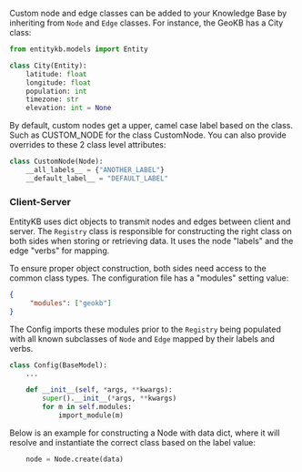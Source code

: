 Custom node and edge classes can be added to your Knowledge Base
by inheriting from `Node` and `Edge` classes. For instance, the
GeoKB has a City class:

```python
from entitykb.models import Entity

class City(Entity):
    latitude: float
    longitude: float
    population: int
    timezone: str
    elevation: int = None
```

By default, custom nodes get a upper, camel case label based on the class.
Such as CUSTOM_NODE for the class CustomNode. You can also provide overrides
to these 2 class level attributes:

```python
class CustomNode(Node):
    __all_labels__ = {"ANOTHER_LABEL"}
    __default_label__ = "DEFAULT_LABEL"
```



### Client-Server

EntityKB uses dict objects to transmit nodes and edges between client and
server. The `Registry` class is responsible for constructing the right
class on both sides when storing or retrieving data. It uses the node "labels"
and the edge "verbs" for mapping.

To ensure proper object construction, both sides need access to the
common class types. The configuration file has a "modules" setting value:

```json
{
     "modules": ["geokb"]
}
```

The Config imports these modules prior to the `Registry` being populated
with all known subclasses of `Node` and `Edge` mapped by their labels
and verbs.

```python
class Config(BaseModel):
    ...

    def __init__(self, *args, **kwargs):
        super().__init__(*args, **kwargs)
        for m in self.modules:
            import_module(m)

```

Below is an example for constructing a Node with data dict, where it will
resolve and instantiate the correct class based on the label value:

```python
    node = Node.create(data)
```

